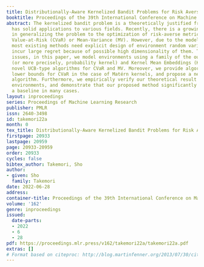 ```yaml
---
title: Distributionally-Aware Kernelized Bandit Problems for Risk Aversion
booktitle: Proceedings of the 39th International Conference on Machine Learning
abstract: The kernelized bandit problem is a theoretically justified framework and
  has solid applications to various fields. Recently, there is a growing interest
  in generalizing the problem to the optimization of risk-averse metrics such as Conditional
  Value-at-Risk (CVaR) or Mean-Variance (MV). However, due to the model assumption,
  most existing methods need explicit design of environment random variables and can
  incur large regret because of possible high dimensionality of them. To address the
  issues, in this paper, we model environments using a family of the output distributions
  (or more precisely, probability kernel) and Kernel Mean Embeddings (KME), and provide
  novel UCB-type algorithms for CVaR and MV. Moreover, we provide algorithm-independent
  lower bounds for CVaR in the case of Matérn kernels, and propose a nearly optimal
  algorithm. Furthermore, we empirically verify our theoretical result in synthetic
  environments, and demonstrate that our proposed method significantly outperforms
  a baseline in many cases.
layout: inproceedings
series: Proceedings of Machine Learning Research
publisher: PMLR
issn: 2640-3498
id: takemori22a
month: 0
tex_title: Distributionally-Aware Kernelized Bandit Problems for Risk Aversion
firstpage: 20933
lastpage: 20959
page: 20933-20959
order: 20933
cycles: false
bibtex_author: Takemori, Sho
author:
- given: Sho
  family: Takemori
date: 2022-06-28
address:
container-title: Proceedings of the 39th International Conference on Machine Learning
volume: '162'
genre: inproceedings
issued:
  date-parts:
  - 2022
  - 6
  - 28
pdf: https://proceedings.mlr.press/v162/takemori22a/takemori22a.pdf
extras: []
# Format based on citeproc: http://blog.martinfenner.org/2013/07/30/citeproc-yaml-for-bibliographies/
---
```

